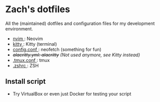 # Zach's dotfiles

All the (maintained) dotfiles and configuration files for my development
environment.

- [ nvim ](https://github.com/zachy-ho/dotfiles/tree/master/nvim): Neovim
- [ kitty ](https://github.com/zachy-ho/dotfiles/tree/master/kitty): Kitty (terminal)
- [ config.conf ](https://github.com/zachy-ho/dotfiles/blob/master/config.conf): neofetch (something for fun)
- *~~alacritty.yml: alacritty~~ (Not used anymore, see Kitty instead)*
- [ .tmux.conf ](https://github.com/zachy-ho/dotfiles/blob/master/.tmux.conf): tmux
- [ .zshrc ](https://github.com/zachy-ho/dotfiles/blob/master/.zshrc): ZSH

## Install script
- Try VirtualBox or even just Docker for testing your script

